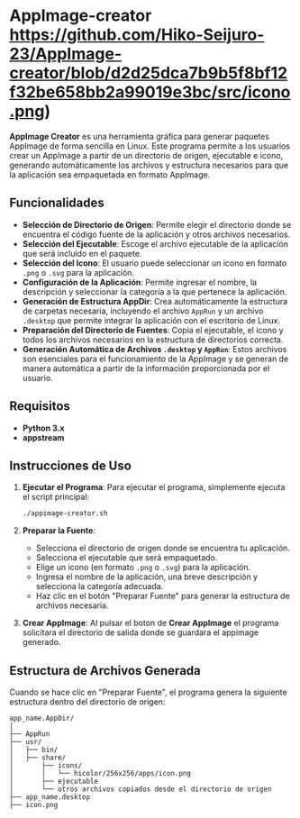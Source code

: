 # AppImage-creator <span>https://github.com/Hiko-Seijuro-23/AppImage-creator/blob/d2d25dca7b9b5f8bf12f32be658bb2a99019e3bc/src/icono.png</span><span>)</span>

**AppImage Creator** es una herramienta gráfica para generar paquetes AppImage de forma sencilla en Linux. Este programa permite a los usuarios crear un AppImage a partir de un directorio de origen, ejecutable e icono, generando automáticamente los archivos y estructura necesarios para que la aplicación sea empaquetada en formato AppImage.

## Funcionalidades

- **Selección de Directorio de Origen**: Permite elegir el directorio donde se encuentra el código fuente de la aplicación y otros archivos necesarios.
- **Selección del Ejecutable**: Escoge el archivo ejecutable de la aplicación que será incluido en el paquete.
- **Selección del Icono**: El usuario puede seleccionar un icono en formato `.png` o `.svg` para la aplicación.
- **Configuración de la Aplicación**: Permite ingresar el nombre, la descripción y seleccionar la categoría a la que pertenece la aplicación.
- **Generación de Estructura AppDir**: Crea automáticamente la estructura de carpetas necesaria, incluyendo el archivo `AppRun` y un archivo `.desktop` que permite integrar la aplicación con el escritorio de Linux.
- **Preparación del Directorio de Fuentes**: Copia el ejecutable, el icono y todos los archivos necesarios en la estructura de directorios correcta.
- **Generación Automática de Archivos `.desktop` y `AppRun`**: Estos archivos son esenciales para el funcionamiento de la AppImage y se generan de manera automática a partir de la información proporcionada por el usuario.

## Requisitos

- **Python 3.x**
- **appstream**
  
## Instrucciones de Uso

1. **Ejecutar el Programa**:
   Para ejecutar el programa, simplemente ejecuta el script principal:
   ```bash
   ./appimage-creator.sh
   ```

2. **Preparar la Fuente**:
   - Selecciona el directorio de origen donde se encuentra tu aplicación.
   - Selecciona el ejecutable que será empaquetado.
   - Elige un icono (en formato `.png` o `.svg`) para la aplicación.
   - Ingresa el nombre de la aplicación, una breve descripción y selecciona la categoría adecuada.
   - Haz clic en el botón "Preparar Fuente" para generar la estructura de archivos necesaria.

3. **Crear AppImage**:
   Al pulsar el boton de **Crear AppImage** el programa solicitara el directorio de salida donde se guardara el appimage generado.

## Estructura de Archivos Generada

Cuando se hace clic en "Preparar Fuente", el programa genera la siguiente estructura dentro del directorio de origen:

```
app_name.AppDir/
│
├── AppRun
├── usr/
│   ├── bin/
│   ├── share/
│       ├── icons/
│       │   └── hicolor/256x256/apps/icon.png
│       ├── ejecutable
│       └── otros archivos copiados desde el directorio de origen
├── app_name.desktop
├── icon.png
```

